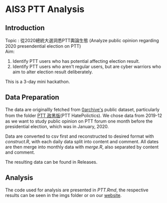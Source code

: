 # AIS3 PTT Analysis

## Introduction
Topic : 從2020總統大選洞悉PTT輿論生態 (Analyze public opinion regarding 2020 presendential election on PTT)  
Aim: 
1. Identify PTT users who has potential affecting election result.
2. Identify PTT users who aren't regular users, but are cyber warriors who aim to alter election result deliberately.

This is a 3-day mini hackathon.

## Data Preparation
The data are originallly fetched from [0archive's](https://g0v.hackmd.io/@chihao/0archive/https%3A%2F%2Fg0v.hackmd.io%2F%40chihao%2F0archive%2Fedit%3Fedit) public dataset, particularly from the folder [PTT 政黑版](https://drive.google.com/drive/folders/1sOsJWcWkAcPWsqUzFVC6PSuKs89cpg-O)(PTT HatePolictics). We chose data from 2019-12 as we want to study public opinion on PTT forum one month before the presidential election, which was in January, 2020.

Data are converted to csv first and reconstructed to desired format with *construct.R*, with each daily data split into content and comment. All dates are then merge into monthly data with *merge.R*, also separated by content and comment.

The resulting data can be found in Releases.

## Analysis
The code used for analysis are presented in *PTT.Rmd*, the respective results can be seen in the imgs folder or on our [website](https://www.csie.ntu.edu.tw/~b06902119/AIS3/AIS3.html).
